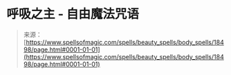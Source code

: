 <!--yml

category: 未分类

date: 2024-06-12 19:00:07

-->

# 呼吸之主 - 自由魔法咒语

> 来源：[https://www.spellsofmagic.com/spells/beauty_spells/body_spells/18498/page.html#0001-01-01](https://www.spellsofmagic.com/spells/beauty_spells/body_spells/18498/page.html#0001-01-01)
